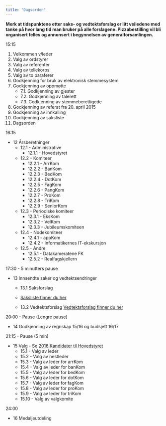 ```yaml
---
title: "Dagsorden"
---
```


**Merk at tidspunktene etter saks- og vedtektsforslag er litt veiledene med tanke på hvor lang tid man bruker på alle forslagene. Pizzabestilling vil bli organisert felles og annonsert i begynnelsen av generalforsamlingen.**


15:15

1. Velkommen v/leder
2. Valg av ordstyrer 
3. Valg av referenter
4. Valg av tellekorps
5. Valg av to paraferer
6. Godkjenning for bruk av elektronisk stemmesystem
7. Godkjenning av oppmøtte
    * 7.1. Godkjenning av gjester
    * 7.2. Godkjenning av talerett
    * 7.3. Godkjenning av stemmeberettigede 
8. Godkjenning av referat fra 20. april 2015
9. Godkjenning av innkalling
10. Godkjenning av saksliste
11. Dagsorden

16:15

* 12 Årsberetninger
    * 12.1 - Administrative
        * 12.1.1 - Hovedstyret
    * 12.2 - Komiteer
        * 12.2.1 - ArrKom
        * 12.2.2 - BanKom
        * 12.2.3 - BedKom
        * 12.2.4 - DotKom
        * 12.2.5 - FagKom
        * 12.2.6 - PangKom
        * 12.2.7 - ProKom
        * 12.2.8 - TriKom
        * 12.2.9 - SeniorKom
    * 12.3 - Periodiske komiteer
        * 12.3.1 - EksKom
        * 12.3.2 - VelKom
        * 12.3.3 - Jubileumskomiteen
    * 12.4 - Nodekomiteer
        * 12.4.1 - appKom
        * 12.4.2 - Informatikernes IT-ekskursjon
    * 12.5 - Andre
        * 12.5.1 - Datakameratene FK
        * 12.5.2 - Realfagskjellern

17:30 - 5 minutters pause

* 13 Innsendte saker og vedtektsendringer
     * 13.1 Saksforslag
     * [Saksliste finner du her](https://online.ntnu.no/wiki/online/generalforsamlingen/2016/saksliste/)
         
    * 13.2 Vedtektsforslag
    [Vedtektsforslag finner du her](https://online.ntnu.no/wiki/online/generalforsamlingen/2016/vedtekstforslag/)
        
20:00 - Pause (Lengre pause)

* 14 Godkjenning av regnskap 15/16 og budsjett 16/17

21:15 - Pause (5 min)

* 15 Valg - Se [2016 Kandidater til Hovedstyret](/wiki/online/generalforsamlingen/2016/valg)
    * 15.1 - Valg av leder
    * 15.2 - Valg av nestleder
    * 15.3 - Valg av leder for arrKom
    * 15.4 - Valg av leder for banKom
    * 15.5 - Valg av leder for bedKom
    * 15.6 - Valg av leder for dotKom
    * 15.7 - Valg av leder for fagKom
    * 15.8 - Valg av leder for proKom
    * 15.9 - Valg av leder for triKom
    * 15.10 - Valg av valgkomite

24:00

* 16 Medaljeutdeling